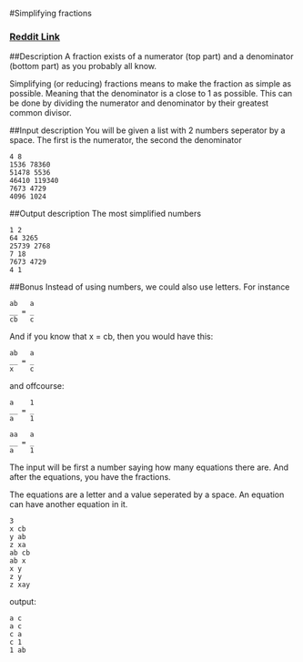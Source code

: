 #Simplifying fractions
### [Reddit Link](https://reddit.com/4uhqdb)

##Description
A fraction exists of a numerator (top part) and a denominator (bottom part) as you probably all know.

Simplifying (or reducing) fractions means to make the fraction as simple as possible. Meaning that the denominator is a close to 1 as possible. This can be done by dividing the numerator and denominator by their greatest common divisor.

##Input description
You will be given a list with 2 numbers seperator by a space. The first is the numerator, the second the denominator
```
4 8
1536 78360
51478 5536
46410 119340
7673 4729
4096 1024
```

##Output description
The most simplified numbers
```
1 2
64 3265
25739 2768
7 18
7673 4729
4 1
```

##Bonus
Instead of using numbers, we could also use letters.
For instance
```
ab   a
__ = _
cb   c 
```
And if you know that x = cb, then you would have this:
```
ab   a
__ = _
x    c
``` 
and offcourse:
```
a    1
__ = _
a    1

aa   a
__ = _
a    1
```
The input will be first a number saying how many equations there are. And after the equations, you have the fractions.

The equations are a letter and a value seperated by a space. An equation can have another equation in it.
```
3
x cb
y ab
z xa
ab cb
ab x
x y
z y
z xay
```
output:
```
a c
a c
c a
c 1
1 ab
```
